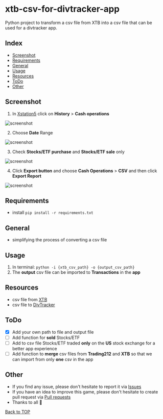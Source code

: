 # xtb-csv-for-divtracker-app

Python project to transform a csv file from XTB into a csv file that can be used for a divtracker app.

## Index

- [Screenshot](#screenshot)
- [Requirements](#requirements)
- [General](#general)
- [Usage](#usage)
- [Resources](#resources)
- [ToDo](#todo)
- [Other](#other)

## Screenshot

1. In [Xstation5](https://xstation5.xtb.com/) click on **History** > **Cash operations**

![screenshot](image/screenshot.png)

2. Choose **Date** Range

![screenshot](image/screenshot2.png)

3. Check **Stocks/ETF purchase** and **Stocks/ETF sale** only

![screenshot](image/screenshot3.png)

4. Click **Export button** and choose **Cash Operations** > **CSV** and then click **Export Report**

![screenshot](image/screenshot4.png)

## Requirements

- install
  ``
  pip install -r requirements.txt
  ``

## General

- simplifying the process of converting a csv file

## Usage

1. In terminal: `python -i {xtb_csv_path} -o {output_csv_path}`
2. The **output** csv file can be imported to **Transactions** in the **app**

## Resources

- csv file from [XTB](https://www.xtb.com/)
- csv file to [DivTracker](https://play.google.com/store/apps/details?id=com.divtracker.stockapp)

## ToDo

- [x] Add your own path to file and output file
- [ ] Add function for **sold** Stocks/ETF
- [ ] Add to csv file Stocks/ETF traded **only** on the **US** stock exchange for a better app experience
- [ ] Add function to **merge** csv files from **Trading212** and **XTB** so that we can import from only **one** csv in
  the app

## Other

- If you find any issue, please don't hesitate to report it
  via [Issues](https://github.com/Fearplay/xtb-csv-for-divtracker-app/issues)
- If you have an idea to improve this game, please don't hesitate to create pull request
  via [Pull requests](https://github.com/Fearplay/xtb-csv-for-divtracker-app/pulls)
- Thanks to all :green_heart:

[Back to TOP](#xtb-csv-for-divtracker-app)